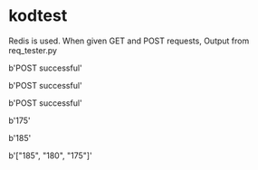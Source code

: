 # kodtest

Redis is used. 
When given GET and POST requests,
Output from req_tester.py

b'POST successful'

b'POST successful'

b'POST successful'

b'175'

b'185'

b'["185", "180", "175"]'
